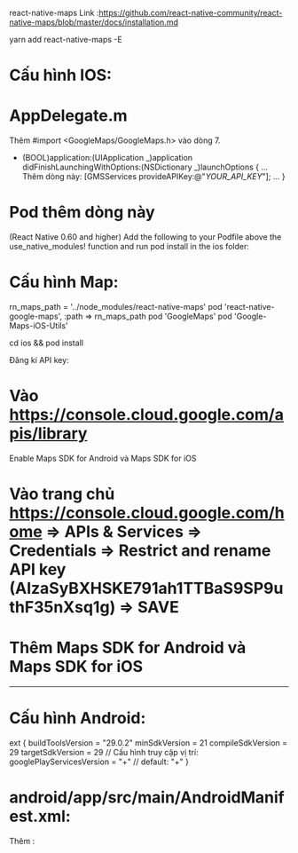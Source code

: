 react-native-maps
Link :https://github.com/react-native-community/react-native-maps/blob/master/docs/installation.md

yarn add react-native-maps -E

# Cấu hình IOS:

# AppDelegate.m

Thêm #import <GoogleMaps/GoogleMaps.h> vào dòng 7.

- (BOOL)application:(UIApplication _)application didFinishLaunchingWithOptions:(NSDictionary _)launchOptions
  {
  ...
  Thêm dòng này: [GMSServices provideAPIKey:@"_YOUR_API_KEY_"];
  ...
  }

# Pod thêm dòng này

(React Native 0.60 and higher) Add the following to your Podfile above the use_native_modules! function and run pod install in the ios folder:

# Cấu hình Map:

rn_maps_path = '../node_modules/react-native-maps'
pod 'react-native-google-maps', :path => rn_maps_path
pod 'GoogleMaps'
pod 'Google-Maps-iOS-Utils'

cd ios && pod install

Đăng kí API key:

# Vào https://console.cloud.google.com/apis/library

Enable Maps SDK for Android và Maps SDK for iOS

# Vào trang chủ https://console.cloud.google.com/home => APIs & Services => Credentials => Restrict and rename API key (AIzaSyBXHSKE791ah1TTBaS9SP9uthF35nXsq1g) => SAVE

# Thêm Maps SDK for Android và Maps SDK for iOS

---

# Cấu hình Android:

ext {
buildToolsVersion = "29.0.2"
minSdkVersion = 21
compileSdkVersion = 29
targetSdkVersion = 29
// Cấu hình truy cập vị trí:
googlePlayServicesVersion = "+" // default: "+"
}

# android/app/src/main/AndroidManifest.xml:

Thêm :
<meta-data
     android:name="com.google.android.geo.API_KEY"
     android:value="AIzaSyCvTGmxbx2YUcaLHA8XYY_sKuOycyNL1P0"/>

   <!-- You will also only need to add this uses-library tag -->
   <uses-library android:name="org.apache.http.legacy" android:required="false"/>
